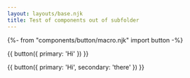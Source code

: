 ```yaml
---
layout: layouts/base.njk
title: Test of components out of subfolder
---
```

{%- from "components/button/macro.njk" import button -%}

{{ button({
  primary: 'Hi'
}) }}

{{ button({
  primary: 'Hi',
  secondary: 'there'
}) }}
